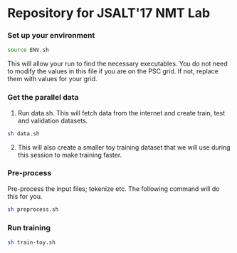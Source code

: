 # Repository for JSALT'17 NMT Lab

### Set up your environment
```bash
source ENV.sh
```
This will allow your run to find the necessary executables. You do not need to modify the values
in this file if you are on the PSC grid. If not, replace them with values for your grid.

### Get the parallel data

1. Run data.sh. This will fetch data from the internet and create train, test and validation
  datasets.
```bash
sh data.sh
```
2. This will also create a smaller toy training dataset that we will use during this session
  to make training faster.

### Pre-process
Pre-process the input files; tokenize etc. The following command will do this for you.
```bash
sh preprocess.sh
```

### Run training
```bash
sh train-toy.sh
```
